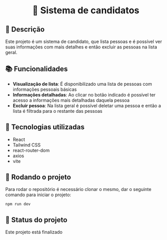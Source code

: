 <h1 align="center">👥 Sistema de candidatos</h1>

## :memo: Descrição
Este projeto é um sistema de candidato, que lista pessoas e é possível ver suas informações com mais detalhes e então excluir as pessoas na lista geral.

## :books: Funcionalidades
* <b>Visualização de lista</b>: É disponibilizado uma lista de pessoas com informações pessoais básicas
* <b>Informações detalhadas</b>: Ao clicar no botão indicado é possível ter acesso a informações mais detalhadas daquela pessoa
* <b>Excluir pessoa</b>: Na lista geral é possível deletar uma pessoa e então a lista é filtrada para o restante das pessoas

## :wrench: Tecnologias utilizadas
* React
* Tailwind CSS
* react-router-dom
* axios
* vite

## :rocket: Rodando o projeto
Para rodar o repositório é necessário clonar o mesmo, dar o seguinte comando para iniciar o projeto:
```
npm run dev
```

## :dart: Status do projeto
Este projeto está finalizado
